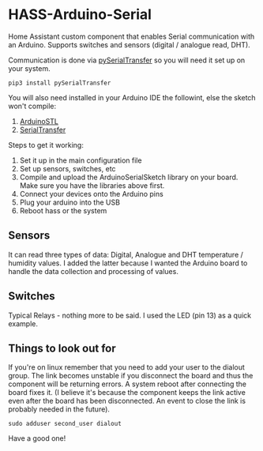 # HASS-Arduino-Serial
Home Assistant custom component that enables Serial communication with an Arduino. Supports switches and sensors (digital / analogue read, DHT).

Communication is done via [pySerialTransfer](https://github.com/PowerBroker2/pySerialTransfer) so you will need it set up on your system.

    pip3 install pySerialTransfer

You will also need installed in your Arduino IDE the followint, else the sketch won't compile:
1. [ArduinoSTL](https://www.arduino.cc/reference/en/libraries/arduinostl/)
2. [SerialTransfer](https://www.arduino.cc/reference/en/libraries/serialtransfer/)

Steps to get it working:
1. Set it up in the main configuration file
2. Set up sensors, switches, etc
3. Compile and upload the ArduinoSerialSketch library on your board. Make sure you have the libraries above first.
4. Connect your devices onto the Arduino pins
5. Plug your arduino into the USB
6. Reboot hass or the system

Sensors
---------------------
It can read three types of data: Digital, Analogue and DHT temperature / humidity values. I added the latter because I wanted the Arduino board to handle the data collection and processing of values.

Switches
---------------------
Typical Relays - nothing more to be said. I used the LED (pin 13) as a quick example.


Things to look out for
---------------------
If you're on linux remember that you need to add your user to the dialout group. The link becomes unstable if you disconnect the board and thus the component will be returning errors. A system reboot after connecting the board fixes it. (I believe it's because the component keeps the link active even after the board has been disconnected. An event to close the link is probably needed in the future).

    sudo adduser second_user dialout


Have a good one!
